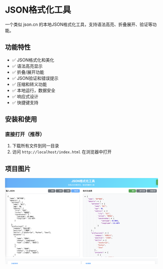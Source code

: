 # JSON格式化工具

一个类似 json.cn 的本地JSON格式化工具，支持语法高亮、折叠展开、验证等功能。

## 功能特性

- ✅ JSON格式化和美化
- ✅ 语法高亮显示
- ✅ 折叠/展开功能
- ✅ JSON验证和错误提示
- ✅ 压缩和转义功能
- ✅ 本地运行，数据安全
- ✅ 响应式设计
- ✅ 快捷键支持

## 安装和使用

###  直接打开（推荐）
1. 下载所有文件到同一目录
2. 访问 `http://localhost/index.html` 在浏览器中打开


## 项目图片

![项目示例图片](./images/example.jpg)

 